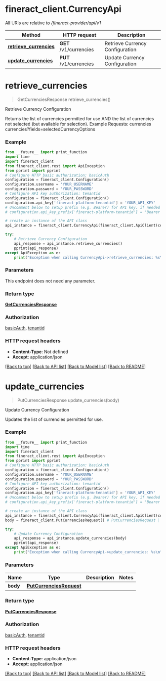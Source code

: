 # fineract_client.CurrencyApi

All URIs are relative to */fineract-provider/api/v1*

Method | HTTP request | Description
------------- | ------------- | -------------
[**retrieve_currencies**](CurrencyApi.md#retrieve_currencies) | **GET** /v1/currencies | Retrieve Currency Configuration
[**update_currencies**](CurrencyApi.md#update_currencies) | **PUT** /v1/currencies | Update Currency Configuration

# **retrieve_currencies**
> GetCurrenciesResponse retrieve_currencies()

Retrieve Currency Configuration

Returns the list of currencies permitted for use AND the list of currencies not selected (but available for selection).  Example Requests:  currencies   currencies?fields=selectedCurrencyOptions

### Example
```python
from __future__ import print_function
import time
import fineract_client
from fineract_client.rest import ApiException
from pprint import pprint
# Configure HTTP basic authorization: basicAuth
configuration = fineract_client.Configuration()
configuration.username = 'YOUR_USERNAME'
configuration.password = 'YOUR_PASSWORD'
# Configure API key authorization: tenantid
configuration = fineract_client.Configuration()
configuration.api_key['fineract-platform-tenantid'] = 'YOUR_API_KEY'
# Uncomment below to setup prefix (e.g. Bearer) for API key, if needed
# configuration.api_key_prefix['fineract-platform-tenantid'] = 'Bearer'

# create an instance of the API class
api_instance = fineract_client.CurrencyApi(fineract_client.ApiClient(configuration))

try:
    # Retrieve Currency Configuration
    api_response = api_instance.retrieve_currencies()
    pprint(api_response)
except ApiException as e:
    print("Exception when calling CurrencyApi->retrieve_currencies: %s\n" % e)
```

### Parameters
This endpoint does not need any parameter.

### Return type

[**GetCurrenciesResponse**](GetCurrenciesResponse.md)

### Authorization

[basicAuth](../README.md#basicAuth), [tenantid](../README.md#tenantid)

### HTTP request headers

 - **Content-Type**: Not defined
 - **Accept**: application/json

[[Back to top]](#) [[Back to API list]](../README.md#documentation-for-api-endpoints) [[Back to Model list]](../README.md#documentation-for-models) [[Back to README]](../README.md)

# **update_currencies**
> PutCurrenciesResponse update_currencies(body)

Update Currency Configuration

Updates the list of currencies permitted for use.

### Example
```python
from __future__ import print_function
import time
import fineract_client
from fineract_client.rest import ApiException
from pprint import pprint
# Configure HTTP basic authorization: basicAuth
configuration = fineract_client.Configuration()
configuration.username = 'YOUR_USERNAME'
configuration.password = 'YOUR_PASSWORD'
# Configure API key authorization: tenantid
configuration = fineract_client.Configuration()
configuration.api_key['fineract-platform-tenantid'] = 'YOUR_API_KEY'
# Uncomment below to setup prefix (e.g. Bearer) for API key, if needed
# configuration.api_key_prefix['fineract-platform-tenantid'] = 'Bearer'

# create an instance of the API class
api_instance = fineract_client.CurrencyApi(fineract_client.ApiClient(configuration))
body = fineract_client.PutCurrenciesRequest() # PutCurrenciesRequest | 

try:
    # Update Currency Configuration
    api_response = api_instance.update_currencies(body)
    pprint(api_response)
except ApiException as e:
    print("Exception when calling CurrencyApi->update_currencies: %s\n" % e)
```

### Parameters

Name | Type | Description  | Notes
------------- | ------------- | ------------- | -------------
 **body** | [**PutCurrenciesRequest**](PutCurrenciesRequest.md)|  | 

### Return type

[**PutCurrenciesResponse**](PutCurrenciesResponse.md)

### Authorization

[basicAuth](../README.md#basicAuth), [tenantid](../README.md#tenantid)

### HTTP request headers

 - **Content-Type**: application/json
 - **Accept**: application/json

[[Back to top]](#) [[Back to API list]](../README.md#documentation-for-api-endpoints) [[Back to Model list]](../README.md#documentation-for-models) [[Back to README]](../README.md)

